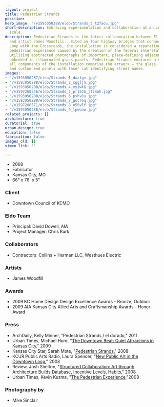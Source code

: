 ```yaml
---
layout: project
title: Pedestrian Strands
position: 
hero_image: "/v1593050288/eldo/Strands_3_t2faou.jpg"
short-description: Embracing experimentation and collaboration at an infrastructural
  scale.
description: Pedestrian Strands is the latest collaboration between El Dorado inc
  and artist James Woodfill.  Sited on four highway bridges that connect the Downtown
  Loop with the Crossroads, the installation is considered a reparation of an interrupted
  pedestrian experience caused by the creation of the federal interstate in the 1960’s.
  Utilizing abstracted photographs of important, place-defining adjacent buildings
  embedded in illuminated glass panels, Pedestrian Strands embraces a strategy that
  all components of the installation comprise the artwork – the glass, the mesh guardrail
  and custom end panels with laser cut identifying street names.
images:
- "/v1593050287/eldo/Strands_1_daafge.jpg"
- "/v1593050288/eldo/Strands_2_sggljh.jpg"
- "/v1593050288/eldo/Strands_4_xyiwk6.jpg"
- "/v1597268546/eldo/Strands_5_prle3b_jtz4ah.jpg"
- "/v1593050288/eldo/Strands_6_pshv8u.jpg"
- "/v1593050288/eldo/Strands_7_gocr6q.jpg"
- "/v1597268571/eldo/Strands_8_o56vlf.jpg"
- "/v1593050288/eldo/Strands_9_lpwoaw.jpg"
related_projects: []
architecture: true
curatorial: true
urban-design: true
education: false
fabrication: false
images_old: []
vimeo_link: ''

---
```

* 2008
* Fabricator
* Kansas City, MO
* 66" x 76' x 5"

### Client

* Downtown Council of KCMO

### Eldo Team

* Principal: David Dowell, AIA
* Project Manager: Chris Burk

### Collaborators

* Contractors: Collins + Herman LLC, Westhues Electric

### Artists

* James Woodfill

### Awards

* 2009 KC Home Design Design Excellence Awards - Bronze, Outdoor
* 2009 AIA Kansas City Allied Arts and Craftsmanship Awards - Honor Award

### Press

* ArchDaily, Kelly Minner, "Pedestrian Strands / el dorado," 2011
* Urban Times, Michael Hurd, "[The Downtown Beat: Quiet Attractions in Kansas City](assets.ctfassets.net/7ceafwpo4r5g/4cEy9xlFW8jBM2fmnLOHo9/d4ac71cb08285d88a900fa642a0b915e/2009-Pedestrian_Strands-Urban_Times.pdf)," 2009
* Kansas City Star, Sarah Mote, "[Pedestrian Strands](assets.ctfassets.net/7ceafwpo4r5g/52kLJEJiLvzApyq5bKXjXY/35f31aa5487592ac964adac97ffe1de4/2008-Botwin_Building-KC_Star.pdf)," 2008
* KCUR Public Arts Radio, Laura Spencer, "[New Public Art in the Downtown Loop](assets.ctfassets.net/7ceafwpo4r5g/4GIxU6jGIgCNJJxNOsiCXp/92a63dc829c8495cffa70a02622f6214/2008-Pedestrian_Strands-KCUR_Public_Arts_Radio.pdf )," 2008
* Review, Josh Shelton, "[Structured Collaboration: Art through Architecture Builds Database, Incentive Levels, Habits](assets.ctfassets.net/7ceafwpo4r5g/7wa4tLtMBglcc94GWOBVnl/933fb66b6484798cfdb9f3fe832edb81/2008-Pedestrian_Strands-Review.pdf)," 2008
* Urban Times, Kevin Kuzma, "[The Pedestrian Experience](assets.ctfassets.net/7ceafwpo4r5g/6upEY9sXpA9ON9c0BGU1Om/47556312ada8a1a57398b64268800e34/2008-Pedestrian_Strands-Urban_Times-compressed.pdf),"2008

### Photography by

* Mike Sinclair